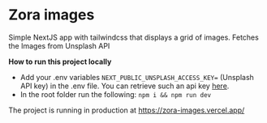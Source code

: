 # Zora images

Simple NextJS app with tailwindcss that displays a grid of images. Fetches the Images from Unsplash API

**How to run this project locally**

- Add your .env variables `NEXT_PUBLIC_UNSPLASH_ACCESS_KEY=` (Unsplash API key) in the .env file. You can retrieve such an api key [here](https://unsplash.com/documentation#search-photos).
- In the root folder run the following:
  `npm i && npm run dev`

The project is running in production at https://zora-images.vercel.app/
